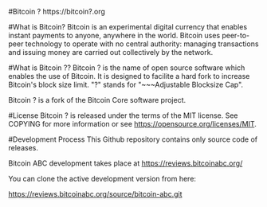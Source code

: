 #Bitcoin ?
https://bitcoin?.org

#What is Bitcoin?
Bitcoin is an experimental digital currency that enables instant payments to anyone, anywhere in the world. Bitcoin uses peer-to-peer technology to operate with no central authority: managing transactions and issuing money are carried out collectively by the network.

#What is Bitcoin ??
Bitcoin ? is the name of open source software which enables the use of Bitcoin. It is designed to facilite a hard fork to increase Bitcoin's block size limit. "?" stands for "~~~Adjustable Blocksize Cap".

Bitcoin ? is a fork of the Bitcoin Core software project.

#License
Bitcoin ? is released under the terms of the MIT license. See COPYING for more information or see https://opensource.org/licenses/MIT.

#Development Process
This Github repository contains only source code of releases.

Bitcoin ABC development takes place at https://reviews.bitcoinabc.org/

You can clone the active development version from here:

https://reviews.bitcoinabc.org/source/bitcoin-abc.git
